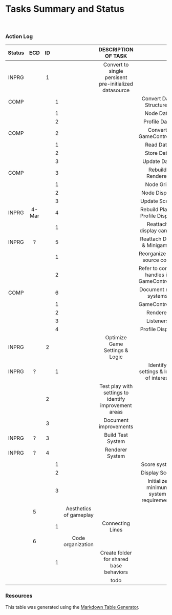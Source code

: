 # Tasks Summary and Status

<br />

### Action Log

**Status**|**ECD**|**ID**| | |**DESCRIPTION OF TASK**| | |**Person**
:-----:|:-----:|:-----:|:-----:|:-----:|:-----:|:-----:|:-----:|:-----:
INPRG| |1| | |Convert to single persisent pre-initialized datasource| | | 
COMP| | |1| | |Convert Data Structures| |Brighid
 | | | |1| | |Node Data| 
 | | | |2| | |Profile Data| 
COMP| | |2| | |Convert GameController| |Brighid
 | | | |1| | |Read Data| 
 | | | |2| | |Store Data| 
 | | | |3| | |Update Data| 
COMP| | |3| | |Rebuild Renderer| |Brighid
 | | | |1| | |Node Grid| 
 | | | |2| | |Node Display| 
 | | | |3| | |Update Scene| 
INPRG|4-Mar| |4| | |Rebuild Player Profile Display| |Yong
 | | | |1| | |Reattach display canvas| 
INPRG|?| |5| | |Reattach Drills & Minigames| |Andrew
 | | | |1| | |Reorganize drill source code|
 | | | |2| | |Refer to correct handles in GameController| 
COMP| | |6| | |Document new systems| |Brighid
 | | | |1| | |GameController| 
 | | | |2| | |Renderer| 
 | | | |3| | |Listeners| 
 | | | |4| | |Profile Display| 
INPRG| |2| | |Optimize Game Settings & Logic| | |Team
INPRG|?| |1| | |Identify settings & logic of interest| | 
 | | |2| | |Test play with settings to identify improvement areas| | 
 | | |3| | |Document improvements| | 
INPRG|?|3| | |Build Test System| | |Brighid
INPRG|?|4| | |Renderer System| | |Yong
 | | | |1| | |Score system| | 
 | | | |2| | |Display Score| | 
 | | | |3| | |Initialize minimum system requirements| | 
 | |5| | |Aesthetics of gameplay| | |Andrew
 | | | |1| |Connecting Lines| | 
 | |6| | |Code organization| | |Andrew
 | | | |1| |Create folder for shared base behaviors| |
 | | | | | |todo| | 

 ### Resources
 This table was generated using the [Markdown Table Generator](https://jakebathman.github.io/Markdown-Table-Generator/).
